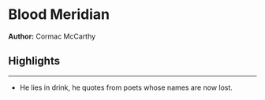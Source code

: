 # Blood Meridian  
**Author:** Cormac McCarthy

## Highlights

---

- He lies in drink, he quotes from poets whose names are now lost.


